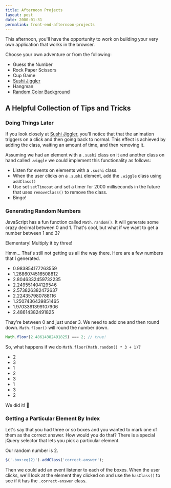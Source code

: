 ```yaml
---
title: Afternoon Projects
layout: post
date: 2000-01-31
permalink: front-end-afternoon-projects
---
```


This afternoon, you'll have the opportunity to work on building your very own application that works in the browser.

Choose your own adventure or from the following:

- Guess the Number
- Rock Paper Scissors
- Cup Game
- [Sushi Jiggler][]
- Hangman
- [Random Color Background][]

[Sushi Jiggler]: https://jenniferdewalt.com/sushi_jiggler.html
[Random Color Background]: https://jenniferdewalt.com/random_background.html

## A Helpful Collection of Tips and Tricks

### Doing Things Later

If you look closely at [Sushi Jiggler][], you'll notice that that the animation triggers on a click and then going back to normal. This effect is achieved by adding the class, waiting an amount of time, and then removing it.

Assuming we had an element with a `.sushi` class on it and another class on hand called `.wiggle` we could implement this functionality as follows:

- Listen for events on elements with a `.sushi` class.
- When the user clicks on a `.sushi` element, add the `.wiggle` class using `addClass()`
- Use set `setTimeout` and set a timer for 2000 milliseconds in the future that uses `removeClass()` to remove the class.
- Bingo!

### Generating Random Numbers

JavaScript has a fun function called `Math.random()`. It will generate some crazy decimal between 0 and 1. That's cool, but what if we want to get a number between 1 and 3?

Elementary! Multiply it by three!

Hmm… That's still not getting us all the way there. Here are a few numbers that I generated.

- 0.983854177263559
- 1.2686074516508812
- 2.8046332459732235
- 2.249551404129546
- 2.573826382472637
- 2.224357980788116
- 1.2507436439851465
- 1.9703391399107906
- 2.48614382491825

Thay're between 0 and just under 3. We need to add one and then round down. `Math.floor()` will round the number down.

```js
Math.floor(2.48614382491825) === 2; // true!
```

So, what happens if we do `Math.floor(Math.random() * 3 + 1)`?

- 2
- 3
- 1
- 2
- 3
- 1
- 3
- 2

We did it! 🎉

### Getting a Particular Element By Index

Let's say that you had three or so boxes and you wanted to mark one of them as the correct answer. How would you do that? There is a special jQuery selector that lets you pick a particular element.

Our random number is 2.

```js
$('.box:eq(2)').addClass('correct-answer');
```

Then we could add an event listener to each of the boxes. When the user clicks, we'll look at the element they clicked on and use the `hasClass()` to see if it has the `.correct-answer` class.
